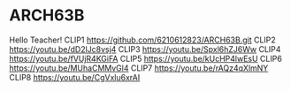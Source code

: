 # ARCH63B
Hello Teacher!
CLIP1 https://github.com/6210612823/ARCH63B.git
CLIP2 https://youtu.be/dD2lJc8vsj4
CLIP3 https://youtu.be/Spxl6hZJ6Ww
CLIP4 https://youtu.be/fVUjR4KGiFA
CLIP5 https://youtu.be/kUcHP4lwEsU
CLIP6 https://youtu.be/MUhaCMMvGl4
CLIP7 https://youtu.be/rAQz4qXlmNY
CLIP8 https://youtu.be/CgVxlu6xrAI
